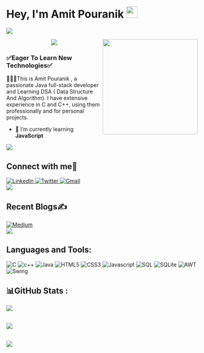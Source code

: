 <h1 align="left">Hey, I'm Amit Pouranik <img 
                                         src="https://raw.githubusercontent.com/aemmadi/aemmadi/master/wave.gif" width="30"/></h1>
<img src="https://user-images.githubusercontent.com/73097560/115834477-dbab4500-a447-11eb-908a-139a6edaec5c.gif">
<p align="center">
<img align ='right' src="https://media.giphy.com/media/iIqmM5tTjmpOB9mpbn/giphy.gif"  width="250">

 
  <!-- Typing SVG by DenverCoder1 - https://github.com/DenverCoder1/readme-typing-svg -->
  <a href="https://github.com/DenverCoder1/readme-typing-svg">
    <img src="https://readme-typing-svg.demolab.com/?lines=Passionate%20for%20cpp,%20DSA;Java%20Developer;Always%20learning%20new%20things&font=Fira%20Code&center=true&width=440&height=45&color=#00FF00&vCenter=true&pause=1000&size=22" /></a>
</p>

<h3 align="left"> ✅Eager To Learn New Technologies✅</h3>

<p>👨🏻‍💻This is Amit Pouranik , a passionate Java full-stack developer and Learning DSA ( Data Structure And Algorithm). I have extensive experience in C and C++, using them professionally and for personal projects. </p>




- 🌱 I’m currently learning **JavaScript**

<img src="https://user-images.githubusercontent.com/73097560/115834477-dbab4500-a447-11eb-908a-139a6edaec5c.gif">
<h2 align="left">Connect with me🤝</h2>
<div align="left">
  <a href="https://www.linkedin.com/in/amit-pouranik-497197209/" target="_blank">
    <img alt="LinkedIn" src="https://img.shields.io/badge/linkedin-%230077B5.svg?style=for-the-badge&logo=linkedin&logoColor=white"/>
  </a>
  <a href="https://twitter.com/AmitPouranik" target="_blank">
    <img alt="Twitter" src="https://img.shields.io/badge/Twitter-%231DA1F2.svg?style=for-the-badge&logo=Twitter&logoColor=white"/>
  </a>
 
  <a href="mailto:amitpouranik2@gmail.com" target="_blank">
    <img alt="Gmail" src="https://img.shields.io/badge/Gmail-D14836?style=for-the-badge&logo=gmail&logoColor=white"/>
  </a>
</div>

<img src="https://user-images.githubusercontent.com/73097560/115834477-dbab4500-a447-11eb-908a-139a6edaec5c.gif">
<h2 align="left">Recent Blogs✍️</h2>
<div align="left">
  <a href="https://medium.com/@amitpouranik2" target="_blank">
    <img alt="Medium" src="https://img.shields.io/badge/Medium-12100E?style=for-the-badge&logo=medium&logoColor=white)"/>
  </a>
</div>


<img src="https://user-images.githubusercontent.com/73097560/115834477-dbab4500-a447-11eb-908a-139a6edaec5c.gif">



<h2 align="left">Languages and Tools:</h2>
<div>
   <img alt="C" src = "https://img.shields.io/badge/C-00599C?style=for-the-badge&logo=c&logoColor=white"/>
   <img alt="c++" src = "https://img.shields.io/badge/-c++-00599C?logo=c++&logoColor=white&style=for-the-badge"/>
   <img alt="Java" src="https://img.shields.io/badge/java-%23ED8B00.svg?style=for-the-badge&logo=java&logoColor=white"/>
   <img alt="HTML5" src="https://img.shields.io/badge/html5-%23E34F26.svg?style=for-the-badge&logo=html5&logoColor=white" />
   <img alt="CSS3" src="https://img.shields.io/badge/css3-%231572B6.svg?style=for-the-badge&logo=css3&logoColor=white" />	
   <img alt="Javascript" src="https://img.shields.io/badge/javascript-%23323330.svg?style=for-the-badge&logo=javascript&logoColor=%23F7DF1E"/>	
   <img alt="SQL" src = "https://img.shields.io/badge/MySQL-00000F?style=for-the-badge&logo=mysql&logoColor=white" />
   <img alt= "SQLite" src = "https://img.shields.io/badge/sqlite-%2307405e.svg?style=for-the-badge&logo=sqlite&logoColor=white" /> 
   <img alt= "AWT" src = "https://img.shields.io/badge/UI-AWT-orange?style=for-the-badge&logo=java&logoColor=white"/>
   <img alt= "Swing" src = "https://img.shields.io/badge/UI-Swing-blue?style=for-the-badge&logo=java&logoColor=white"/>
   
</div>



## **📊GitHub Stats :**
<picture>
<source 
  srcset="https://github-readme-stats.vercel.app/api?username=Amitpouranik-2&show_icons=true&theme=dark"
  media="(prefers-color-scheme: dark)"
/>
<source
  srcset="https://github-readme-stats.vercel.app/api?username=Amitpouranik-2&show_icons=true"
  media="(prefers-color-scheme: light), (prefers-color-scheme: no-preference)"
/>
<img src="https://github-readme-stats.vercel.app/api?username=Amitpouranik-2&show_icons=true" />
</picture>
<br><br>

![](https://github-readme-streak-stats.herokuapp.com/?user=Amitpouranik-2&theme=dark&hide_border=false)
<br><br>



![](https://github-readme-stats.vercel.app/api/top-langs/?username=Amitpouranik-2&theme=dark&hide_border=false&include_all_commits=false&count_private=false&layout=compact)
